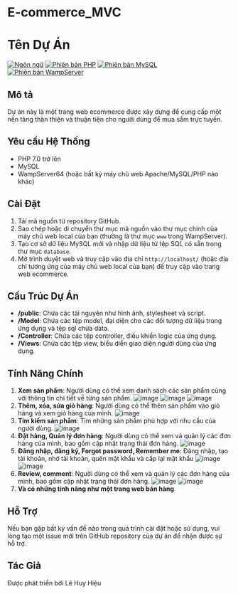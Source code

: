 # E-commerce_MVC
# Tên Dự Án

[![Ngôn ngữ](https://img.shields.io/badge/language-PHP-blue.svg)](https://www.php.net/)
[![Phiên bản PHP](https://img.shields.io/badge/php-%3E%3D%207.0-8892BF.svg)](https://www.php.net/)
[![Phiên bản MySQL](https://img.shields.io/badge/mysql-%3E%3D%205.0-449a67.svg)](https://www.mysql.com/)
[![Phiên bản WampServer](https://img.shields.io/badge/wampserver-%3E%3D%203.2.3-orange.svg)](http://www.wampserver.com/)

## Mô tả

Dự án này là một trang web ecommerce được xây dựng để cung cấp một nền tảng thân thiện và thuận tiện cho người dùng để mua sắm trực tuyến.

## Yêu cầu Hệ Thống

- PHP 7.0 trở lên
- MySQL
- WampServer64 (hoặc bất kỳ máy chủ web Apache/MySQL/PHP nào khác)

## Cài Đặt

1. Tải mã nguồn từ repository GitHub.
2. Sao chép hoặc di chuyển thư mục mã nguồn vào thư mục chính của máy chủ web local của bạn (thường là thư mục `www` trong WampServer).
3. Tạo cơ sở dữ liệu MySQL mới và nhập dữ liệu từ tệp SQL có sẵn trong thư mục `database`.
4. Mở trình duyệt web và truy cập vào địa chỉ `http://localhost/` (hoặc địa chỉ tương ứng của máy chủ web local của bạn) để truy cập vào trang web ecommerce.

## Cấu Trúc Dự Án

- **/public**: Chứa các tài nguyên như hình ảnh, stylesheet và script.
- **/Model**: Chứa các tệp model, đại diện cho các đối tượng dữ liệu trong ứng dụng và tệp sql chứa data.
- **/Controller**: Chứa các tệp controller, điều khiển logic của ứng dụng.
- **/Views**: Chứa các tệp view, biểu diễn giao diện người dùng của ứng dụng.

## Tính Năng Chính

1. **Xem sản phẩm**: Người dùng có thể xem danh sách các sản phẩm cùng với thông tin chi tiết về từng sản phẩm.
![image](https://github.com/LeHuyHieu/E-commerce_MVC/assets/126578220/aa9c902f-5cab-4ae9-8f36-a043bcb06c5c)
![image](https://github.com/LeHuyHieu/E-commerce_MVC/assets/126578220/e0318655-95a7-44c5-9a3d-ca71622275d1)
![image](https://github.com/LeHuyHieu/E-commerce_MVC/assets/126578220/da947e56-cc62-4178-9fa8-ad636e8af536)
3. **Thêm, xóa, sửa giỏ hàng**: Người dùng có thể thêm sản phẩm vào giỏ hàng và xem giỏ hàng của mình.
![image](https://github.com/LeHuyHieu/E-commerce_MVC/assets/126578220/e3f01eac-3e85-42de-a3a4-97e28a20eeb8)
4. **Tìm kiếm sản phẩm**: Tìm những sản phẩm phù hợp với nhu cầu của người dùng.
![image](https://github.com/LeHuyHieu/E-commerce_MVC/assets/126578220/dce18fe1-7ed6-473f-bed6-fdf9360db58c)
7. **Đặt hàng, Quản lý đơn hàng**: Người dùng có thể xem và quản lý các đơn hàng của mình, bao gồm cập nhật trạng thái đơn hàng.
![image](https://github.com/LeHuyHieu/E-commerce_MVC/assets/126578220/f38e9674-8241-451d-b83e-59292dd1fdea)
11. **Đăng nhập, đăng ký, Forgot password, Remember me**: Đăng nhập, tạo tài khoản, nhớ tài khoản, quên mật khẩu và cấp lại mật khẩu
![image](https://github.com/LeHuyHieu/E-commerce_MVC/assets/126578220/8b758f1e-6652-42ea-aa9b-5159dbcf7452)
![image](https://github.com/LeHuyHieu/E-commerce_MVC/assets/126578220/b2b0be93-3017-4e0d-bb33-f3866f029cb1)
12. **Review, comment**: Người dùng có thể xem và quản lý các đơn hàng của mình, bao gồm cập nhật trạng thái đơn hàng.
![image](https://github.com/LeHuyHieu/E-commerce_MVC/assets/126578220/6d0210d1-4bee-4eeb-97d1-acfdd85bb406)
![image](https://github.com/LeHuyHieu/E-commerce_MVC/assets/126578220/4ae34416-1965-40ec-84ff-99138fd6a942)
13. **Và có những tính năng như một trang web bán hàng**

## Hỗ Trợ

Nếu bạn gặp bất kỳ vấn đề nào trong quá trình cài đặt hoặc sử dụng, vui lòng tạo một issue mới trên GitHub repository của dự án để nhận được sự hỗ trợ.

## Tác Giả

Được phát triển bởi Lê Huy Hiệu

